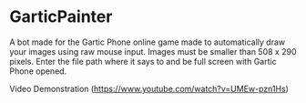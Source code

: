 # GarticPainter
A bot made for the Gartic Phone online game made to automatically draw your images using raw mouse input. Images must be smaller than 508 x 290 pixels.
Enter the file path where it says to and be full screen with Gartic Phone opened.

Video Demonstration (https://www.youtube.com/watch?v=UMEw-pzn1Hs)
